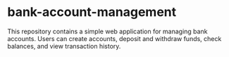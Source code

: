 # bank-account-management
This repository contains a simple web application for managing bank accounts. Users can create accounts, deposit and withdraw funds, check balances, and view transaction history.

